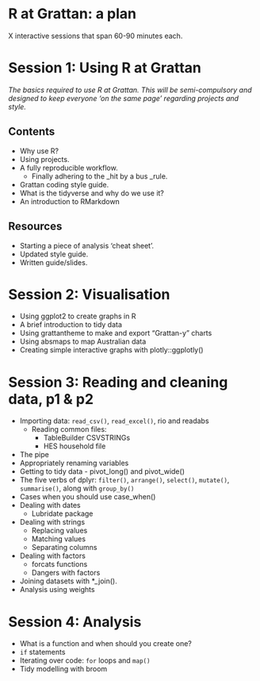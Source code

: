 # R at Grattan: a plan

X interactive sessions that span 60-90 minutes each. 


# Session 1: Using R at Grattan

_The basics required to use R at Grattan. This will be semi-compulsory and designed to keep everyone ‘on the same page’ regarding projects and style._


## Contents


*   Why use R?
*   Using projects.
*   A fully reproducible workflow.
    *   Finally adhering to the _hit by a bus _rule.
*   Grattan coding style guide.
*   What is the tidyverse and why do we use it?
*   An introduction to RMarkdown


## Resources


*   Starting a piece of analysis ‘cheat sheet’.
*   Updated style guide.
*   Written guide/slides.


# Session 2: Visualisation


*   Using ggplot2 to create graphs in R
*   A brief introduction to tidy data
*   Using grattantheme to make and export “Grattan-y” charts 
*   Using absmaps to map Australian data
*   Creating simple interactive graphs with plotly::ggplotly()


# Session 3: Reading and cleaning data, p1 & p2


*   Importing data: `read_csv()`, `read_excel()`, rio and readabs
    *   Reading common files:
        *   TableBuilder CSVSTRINGs
        *   HES household file
*   The pipe
*   Appropriately renaming variables
*   Getting to tidy data - pivot_long() and pivot_wide()
*   The five verbs of dplyr: `filter()`, `arrange()`, `select()`, `mutate()`, `summarise()`, along with `group_by()`
*   Cases when you should use case_when()
*   Dealing with dates
    *   Lubridate package
*   Dealing with strings
    *   Replacing values
    *   Matching values
    *   Separating columns
*   Dealing with factors
    *   forcats functions
    *   Dangers with factors
*   Joining datasets with *_join(). 
*   Analysis using weights


# Session 4: Analysis



*   What is a function and when should you create one?
*   `if` statements
*   Iterating over code: `for` loops and `map()`
*   Tidy modelling with broom

